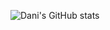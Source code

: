 ![Dani's GitHub stats](https://github-readme-stats.vercel.app/api?username=dani-38&show_icons=true&theme=tokyonight)

